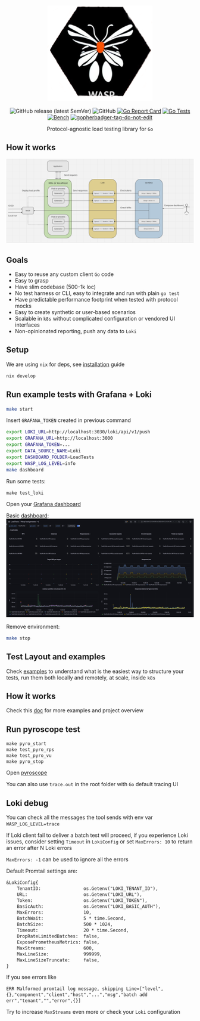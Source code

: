 <p align="center">
    <img alt="wasp" src="https://github.com/goplugin/wasp/blob/master/docs/wasp-4-logo-small.png"> 
</p>

<div align="center">

![GitHub release (latest SemVer)](https://img.shields.io/github/v/release/goplugin/wasp)
![GitHub](https://img.shields.io/github/license/goplugin/wasp)
[![Go Report Card](https://goreportcard.com/badge/github.com/goplugin/wasp)](https://goreportcard.com/report/github.com/goplugin/wasp)
[![Go Tests](https://github.com/goplugin/wasp/actions/workflows/test.yml/badge.svg)](https://github.com/goplugin/wasp/actions/workflows/test.yml)
[![Bench](https://github.com/goplugin/wasp/actions/workflows/bench.yml/badge.svg?branch=master)](https://github.com/goplugin/wasp/actions/workflows/bench.yml)
<a href='https://github.com/jpoles1/gopherbadger' target='_blank'>![gopherbadger-tag-do-not-edit](https://img.shields.io/badge/Go%20Coverage-80%25-brightgreen.svg?longCache=true&style=flat)</a>

Protocol-agnostic load testing library for `Go`

</div>

## How it works
![img.png](docs/how-it-works.png)

## Goals
- Easy to reuse any custom client `Go` code
- Easy to grasp
- Have slim codebase (500-1k loc)
- No test harness or CLI, easy to integrate and run with plain `go test`
- Have predictable performance footprint when tested with protocol mocks
- Easy to create synthetic or user-based scenarios
- Scalable in `k8s` without complicated configuration or vendored UI interfaces
- Non-opinionated reporting, push any data to `Loki`

## Setup
We are using `nix` for deps, see [installation](https://nixos.org/manual/nix/stable/installation/installation.html) guide
```bash
nix develop
```


## Run example tests with Grafana + Loki
```bash
make start
```
Insert `GRAFANA_TOKEN` created in previous command
```bash
export LOKI_URL=http://localhost:3030/loki/api/v1/push
export GRAFANA_URL=http://localhost:3000
export GRAFANA_TOKEN=...
export DATA_SOURCE_NAME=Loki
export DASHBOARD_FOLDER=LoadTests
export WASP_LOG_LEVEL=info
make dashboard
```
Run some tests:
```
make test_loki
```
Open your [Grafana dashboard](http://localhost:3000/d/wasp/wasp-load-generator?orgId=1&refresh=5s)

Basic [dashboard](dashboard/dashboard.go):
![dashboard_img](docs/dashboard_basic.png)

Remove environment:
```bash
make stop
```

## Test Layout and examples
Check [examples](examples/README.md) to understand what is the easiest way to structure your tests, run them both locally and remotely, at scale, inside `k8s`

## How it works
Check this [doc](./HOW_IT_WORKS.md) for more examples and project overview

## Run pyroscope test
```
make pyro_start
make test_pyro_rps
make test_pyro_vu
make pyro_stop
```
Open [pyroscope](http://localhost:4040/)

You can also use `trace.out` in the root folder with `Go` default tracing UI

## Loki debug
You can check all the messages the tool sends with env var `WASP_LOG_LEVEL=trace`

If Loki client fail to deliver a batch test will proceed, if you experience Loki issues, consider setting `Timeout` in `LokiConfig` or set `MaxErrors: 10` to return an error after N Loki errors

`MaxErrors: -1` can be used to ignore all the errors

Default Promtail settings are:
```
&LokiConfig{
    TenantID:                os.Getenv("LOKI_TENANT_ID"),
    URL:                     os.Getenv("LOKI_URL"),
    Token:                   os.Getenv("LOKI_TOKEN"),
    BasicAuth:               os.Getenv("LOKI_BASIC_AUTH"),
    MaxErrors:               10,
    BatchWait:               5 * time.Second,
    BatchSize:               500 * 1024,
    Timeout:                 20 * time.Second,
    DropRateLimitedBatches:  false,
    ExposePrometheusMetrics: false,
    MaxStreams:              600,
    MaxLineSize:             999999,
    MaxLineSizeTruncate:     false,
}
```
If you see errors like
```
ERR Malformed promtail log message, skipping Line=["level",{},"component","client","host","...","msg","batch add err","tenant","","error",{}]
```
Try to increase `MaxStreams` even more or check your `Loki` configuration
